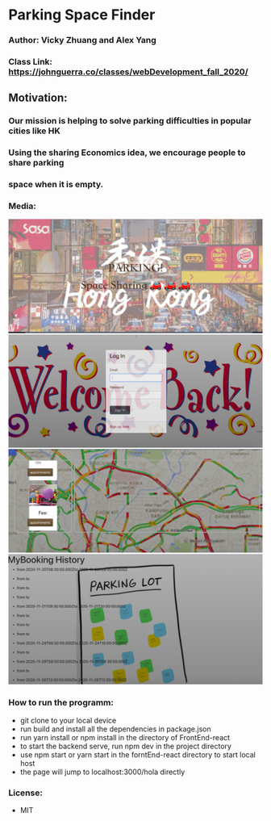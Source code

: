 # Parking Space Finder 

### Author: Vicky Zhuang and Alex Yang

### Class Link: https://johnguerra.co/classes/webDevelopment_fall_2020/

## Motivation:
### Our mission is helping to solve parking difficulties in popular cities like HK
### Using the sharing Economics idea, we encourage people to share parking
### space when it is empty.

### Media:
![alt text](https://github.com/VickyZ20/Driveway_Sharing/blob/master/media/shot1.png)
![alt text](https://github.com/VickyZ20/Driveway_Sharing/blob/master/media/shot2.png)
![alt text](https://github.com/VickyZ20/Driveway_Sharing/blob/master/media/shot3.png)
![alt text](https://github.com/VickyZ20/Driveway_Sharing/blob/master/media/shot4.png)

### How to run the programm:  
- git clone to your local device 
- run build and install all the dependencies in package.json
- run yarn install or npm install in the directory of FrontEnd-react
- to start the backend serve, run npm dev in the project directory
- use npm start or yarn start in the forntEnd-react directory to start local host
- the page will jump to localhost:3000/hola directly 

### License:
- MIT


